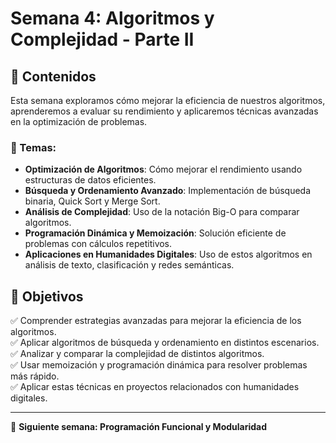 # Semana 4: Algoritmos y Complejidad - Parte II  

## 📌 Contenidos  
Esta semana exploramos cómo mejorar la eficiencia de nuestros algoritmos, aprenderemos a evaluar su rendimiento y aplicaremos técnicas avanzadas en la optimización de problemas.

### 📖 Temas:
- **Optimización de Algoritmos**: Cómo mejorar el rendimiento usando estructuras de datos eficientes.
- **Búsqueda y Ordenamiento Avanzado**: Implementación de búsqueda binaria, Quick Sort y Merge Sort.
- **Análisis de Complejidad**: Uso de la notación Big-O para comparar algoritmos.
- **Programación Dinámica y Memoización**: Solución eficiente de problemas con cálculos repetitivos.
- **Aplicaciones en Humanidades Digitales**: Uso de estos algoritmos en análisis de texto, clasificación y redes semánticas.

## 🎯 **Objetivos**  
✅ Comprender estrategias avanzadas para mejorar la eficiencia de los algoritmos.  
✅ Aplicar algoritmos de búsqueda y ordenamiento en distintos escenarios.  
✅ Analizar y comparar la complejidad de distintos algoritmos.  
✅ Usar memoización y programación dinámica para resolver problemas más rápido.  
✅ Aplicar estas técnicas en proyectos relacionados con humanidades digitales.  

---
📌 **Siguiente semana: Programación Funcional y Modularidad**  

